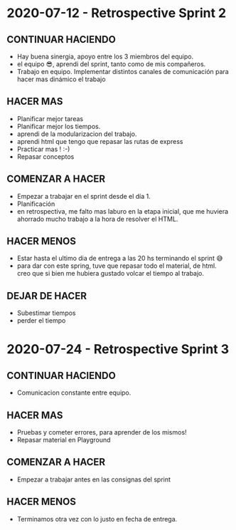 # 2020-07-12 - Retrospective Sprint 2

## CONTINUAR HACIENDO
* Hay buena sinergia, apoyo entre los 3 miembros del equipo.
* el equipo 😎, aprendi del sprint, tanto como de mis compañeros.
* Trabajo en equipo. Implementar distintos canales de comunicación para hacer mas dinámico el trabajo

## HACER MAS
* Planificar mejor tareas
* Planificar mejor los tiempos.
* aprendi de la modularizacion del trabajo. 
* aprendi html que tengo que repasar las rutas de express
* Practicar mas ! :-)
* Repasar conceptos

## COMENZAR A HACER
* Empezar a trabajar en el sprint desde el día 1.
* Planificación
* en retrospectiva, me falto mas laburo en la etapa inicial, que me huviera ahorrado  mucho trabajo a la hora de resolver el HTML. 

## HACER MENOS
* Estar hasta el ultimo dia de entrega a las 20 hs terminando el sprint 😅
* para dar con este spring, tuve que repasar todo el material, de html. creo que si bien me hubiera gustado volcar el tiempo al trabajo.

## DEJAR DE HACER
* Subestimar tiempos
* perder el tiempo


# 2020-07-24 - Retrospective Sprint 3

## CONTINUAR HACIENDO
* Comunicacion constante entre equipo.

## HACER MAS
* Pruebas y cometer errores, para aprender de los mismos!
* Repasar material en Playground

## COMENZAR A HACER
* Empezar a trabajar antes en las consignas del sprint

## HACER MENOS
* Terminamos otra vez con lo justo en fecha de entrega.
